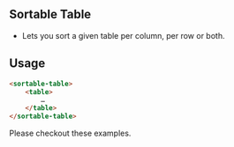 ## Sortable Table

- Lets you sort a given table per column, per row or both.

## Usage

```html
<sortable-table>
	<table>
		…
	</table>
</sortable-table>
```

Please checkout these examples.
